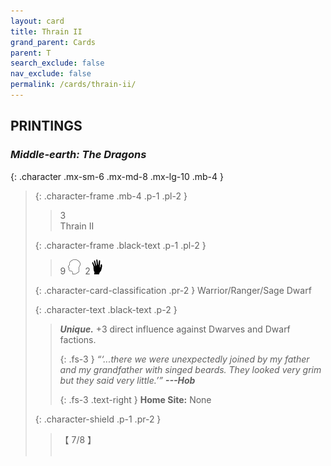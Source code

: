 ```yaml
---
layout: card
title: Thrain II
grand_parent: Cards
parent: T
search_exclude: false
nav_exclude: false
permalink: /cards/thrain-ii/
---
```


## PRINTINGS


### _Middle-earth: The Dragons_

{: .character .mx-sm-6 .mx-md-8 .mx-lg-10 .mb-4 }
> {: .character-frame .mb-4 .p-1 .pl-2 }
> > <div class="card-mp">3</div>
> > <div class="character-card-name">Thrain II</div>
>
> {: .character-frame .black-text .p-1 .pl-2 }
> > 9 ![](/assets/images/mind.svg)&ensp;2![](/assets/images/di.svg)
>
> {: .character-card-classification .pr-2 }
> Warrior/Ranger/Sage Dwarf
>
> {: .character-text .black-text .p-2 }
> > _**Unique.**_ +3 direct influence against Dwarves and Dwarf factions. 
> > 
> > {: .fs-3 } 
> > _“‘...there we were unexpectedly joined by my father and my grandfather with singed beards. They looked very grim but they said very little.’”_ ***---&#65279;Hob***  
> > 
> > {: .fs-3 .text-right } 
> > **Home Site:** None 
>
> {: .character-shield .p-1 .pr-2 }
> > <div class="card-shield">【 7/8 】</div>
> > <div class="card-corruption">&nbsp;</div>
